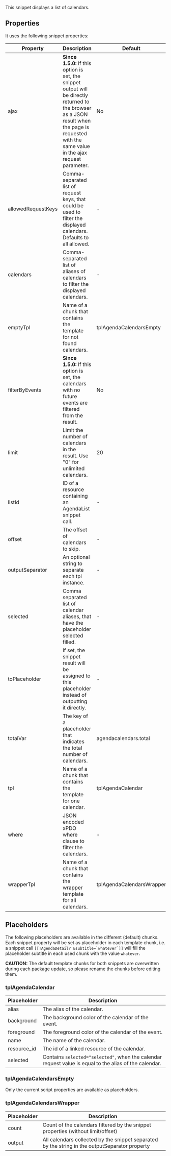 This snippet displays a list of calendars.

## Properties

It uses the following snippet properties:

| Property           | Description                                                                                                                                                                                        | Default                   |
|--------------------|----------------------------------------------------------------------------------------------------------------------------------------------------------------------------------------------------|---------------------------|
| ajax               | **Since 1.5.0:** If this option is set, the snippet output will be directly returned to the browser as a JSON result when the page is requested with the same value in the ajax request parameter. | No                        |
| allowedRequestKeys | Comma-separated list of request keys, that could be used to filter the displayed calendars. Defaults to all allowed.                                                                               | -                         |
| calendars          | Comma-separated list of aliases of calendars to filter the displayed calendars.                                                                                                                    | -                         |
| emptyTpl           | Name of a chunk that contains the template for not found calendars.                                                                                                                                | tplAgendaCalendarsEmpty   |
| filterByEvents     | **Since 1.5.0:** If this option is set, the calendars with no future events are filtered from the result.                                                                                          | No                        |
| limit              | Limit the number of calendars in the result. Use "0" for unlimited calendars.                                                                                                                      | 20                        |
| listId             | ID of a resource containing an AgendaList snippet call.                                                                                                                                            | -                         |
| offset             | The offset of calendars to skip.                                                                                                                                                                   | -                         |
| outputSeparator    | An optional string to separate each tpl instance.                                                                                                                                                  | -                         |
| selected           | Comma separated list of calendar aliases, that have the placeholder selected filled.                                                                                                               | -                         |
| toPlaceholder      | If set, the snippet result will be assigned to this placeholder instead of outputting it directly.                                                                                                 | -                         |
| totalVar           | The key of a placeholder that indicates the total number of calendars.                                                                                                                             | agendacalendars.total     |
| tpl                | Name of a chunk that contains the template for one calendar.                                                                                                                                       | tplAgendaCalendar         |
| where              | JSON encoded xPDO where clause to filter the calendars.                                                                                                                                            | -                         |
| wrapperTpl         | Name of a chunk that contains the wrapper template for all calendars.                                                                                                                              | tplAgendaCalendarsWrapper |

## Placeholders

The following placeholders are available in the different (default) chunks. Each
snippet property will be set as placeholder in each template chunk, i.e. a
snippet call ```[[!AgendaDetail? &subtitle=`whatever`]]``` will fill the
placeholder subtitle in each used chunk with the value `whatever`.

**CAUTION:** The default template chunks for both snippets are overwritten
during each package update, so please rename the chunks before editing them.

### tplAgendaCalendar

| Placeholder | Description                                                                                            |
|-------------|--------------------------------------------------------------------------------------------------------|
| alias       | The alias of the calendar.                                                                             |
| background  | The background color of the calendar of the event.                                                     |
| foreground  | The foreground color of the calendar of the event.                                                     |
| name        | The name of the calendar.                                                                              |
| resource_id | The id of a linked resource of the calendar.                                                           |
| selected    | Contains `selected="selected"`, when the calendar request value is equal to the alias of the calendar. |

### tplAgendaCalendarsEmpty

Only the current script properties are available as placeholders.

### tplAgendaCalendarsWrapper

| Placeholder | Description                                                                                    |
|-------------|------------------------------------------------------------------------------------------------|
| count       | Count of the calendars filtered by the snippet properties (without limit/offset)               |
| output      | All calendars collected by the snippet separated by the string in the outputSeparator property |
